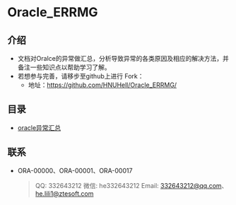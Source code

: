 # Oracle_ERRMG

## 介绍
- 文档对Oralce的异常做汇总，分析导致异常的各类原因及相应的解决方法，并备注一些知识点以帮助学习了解。
- 若想参与完善，请移步至github上进行 Fork：
	- 地址：<https://github.com/HNUHell/Oracle_ERRMG/>

## 目录

- [oracle异常汇总](oracle异常汇总.md)


## 联系

- ORA-00000、ORA-00001、ORA-00017

	> QQ: 332643212
	> 微信: he332643212
	> Email: 332643212@qq.com、he.lili1@ztesoft.com

